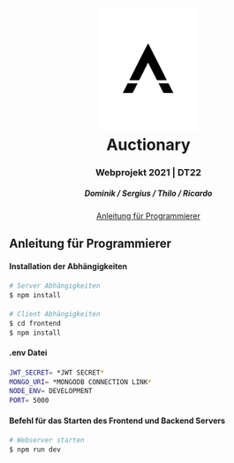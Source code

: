 <h1 align="center">
  <br>
  <img src="./frontend/src/assets/logoSmall.svg" width="180"  alt="Auctionary"/>
  <br>
  Auctionary
  <br>
</h1>

<h3 align="center">Webprojekt 2021 | DT22 </h3>
<h4 align="center"></h4>
<h5 align="center">Dominik / Sergius / Thilo / Ricardo</h5>

<p align="center">
  <a href="#Anleitung für Programmierer">Anleitung für Programmierer</a>
</p>

## Anleitung für Programmierer

#### Installation der Abhängigkeiten

```bash
# Server Abhängigkeiten
$ npm install

# Client Abhängigkeiten
$ cd frontend
$ npm install
```

#### .env Datei

```bash
JWT_SECRET= *JWT SECRET*
MONGO_URI= *MONGODB CONNECTION LINK*
NODE_ENV= DEVELOPMENT
PORT= 5000
```

#### Befehl für das Starten des Frontend und Backend Servers

```bash
# Webserver starten
$ npm run dev
```


